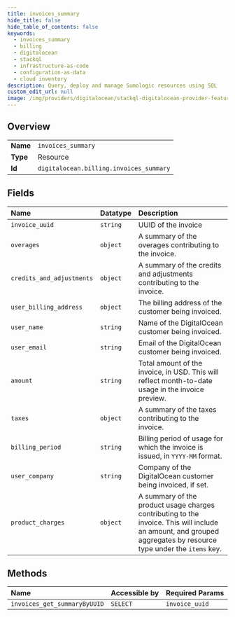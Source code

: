 ```yaml
---
title: invoices_summary
hide_title: false
hide_table_of_contents: false
keywords:
  - invoices_summary
  - billing
  - digitalocean    
  - stackql
  - infrastructure-as-code
  - configuration-as-data
  - cloud inventory
description: Query, deploy and manage Sumologic resources using SQL
custom_edit_url: null
image: /img/providers/digitalocean/stackql-digitalocean-provider-featured-image.png
---
```

  
    

## Overview
<table><tbody>
<tr><td><b>Name</b></td><td><code>invoices_summary</code></td></tr>
<tr><td><b>Type</b></td><td>Resource</td></tr>
<tr><td><b>Id</b></td><td><code>digitalocean.billing.invoices_summary</code></td></tr>
</tbody></table>

## Fields
| Name | Datatype | Description |
|:-----|:---------|:------------|
| `invoice_uuid` | `string` | UUID of the invoice |
| `overages` | `object` | A summary of the overages contributing to the invoice. |
| `credits_and_adjustments` | `object` | A summary of the credits and adjustments contributing to the invoice. |
| `user_billing_address` | `object` | The billing address of the customer being invoiced. |
| `user_name` | `string` | Name of the DigitalOcean customer being invoiced. |
| `user_email` | `string` | Email of the DigitalOcean customer being invoiced. |
| `amount` | `string` | Total amount of the invoice, in USD.  This will reflect month-to-date usage in the invoice preview. |
| `taxes` | `object` | A summary of the taxes contributing to the invoice. |
| `billing_period` | `string` | Billing period of usage for which the invoice is issued, in `YYYY-MM`  format. |
| `user_company` | `string` | Company of the DigitalOcean customer being invoiced, if set. |
| `product_charges` | `object` | A summary of the product usage charges contributing to the invoice.  This will include an amount, and grouped aggregates by resource type  under the `items` key. |
## Methods
| Name | Accessible by | Required Params |
|:-----|:--------------|:----------------|
| `invoices_get_summaryByUUID` | `SELECT` | `invoice_uuid` |

